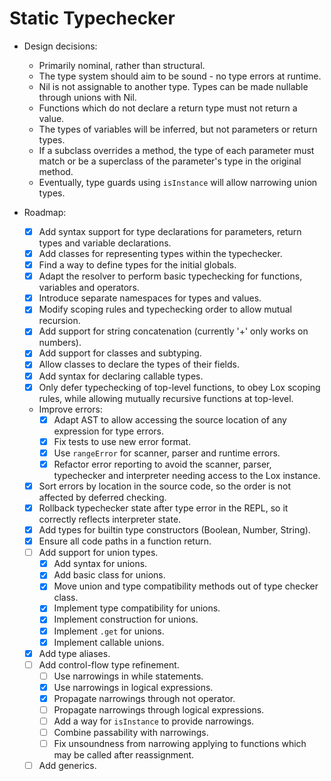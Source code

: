 # Static Typechecker

- Design decisions:
  - Primarily nominal, rather than structural.
  - The type system should aim to be sound - no type errors at runtime.
  - Nil is not assignable to another type. Types can be made nullable through unions with Nil.
  - Functions which do not declare a return type must not return a value.
  - The types of variables will be inferred, but not parameters or return types.
  - If a subclass overrides a method, the type of each parameter must match or be a superclass of the parameter's type in the original method.
  - Eventually, type guards using `isInstance` will allow narrowing union types.

- Roadmap:
  - [X] Add syntax support for type declarations for parameters, return types and variable declarations.
  - [X] Add classes for representing types within the typechecker.
  - [X] Find a way to define types for the initial globals.
  - [X] Adapt the resolver to perform basic typechecking for functions, variables and operators.
  - [X] Introduce separate namespaces for types and values.
  - [X] Modify scoping rules and typechecking order to allow mutual recursion.
  - [X] Add support for string concatenation (currently '+' only works on numbers).
  - [X] Add support for classes and subtyping.
  - [X] Allow classes to declare the types of their fields.
  - [X] Add syntax for declaring callable types.
  - [X] Only defer typechecking of top-level functions, to obey Lox scoping rules, while allowing mutually recursive functions at top-level.
  - Improve errors:
    - [X] Adapt AST to allow accessing the source location of any expression for type errors.
    - [X] Fix tests to use new error format.
    - [X] Use `rangeError` for scanner, parser and runtime errors.
    - [X] Refactor error reporting to avoid the scanner, parser, typechecker and interpreter needing access to the Lox instance.
  - [X] Sort errors by location in the source code, so the order is not affected by deferred checking.
  - [X] Rollback typechecker state after type error in the REPL, so it correctly reflects interpreter state.
  - [X] Add types for builtin type constructors (Boolean, Number, String).
  - [X] Ensure all code paths in a function return.
  - [ ] Add support for union types.
    - [X] Add syntax for unions.
    - [X] Add basic class for unions.
    - [X] Move union and type compatibility methods out of type checker class.
    - [X] Implement type compatibility for unions.
    - [X] Implement construction for unions.
    - [X] Implement `.get` for unions.
    - [X] Implement callable unions.
  - [X] Add type aliases.
  - [ ] Add control-flow type refinement.
    - [ ] Use narrowings in while statements.
    - [X] Use narrowings in logical expressions.
    - [X] Propagate narrowings through not operator.
    - [ ] Propagate narrowings through logical expressions.
    - [ ] Add a way for `isInstance` to provide narrowings.
    - [ ] Combine passability with narrowings.
    - [ ] Fix unsoundness from narrowing applying to functions which may be called after reassignment.
  - [ ] Add generics.
